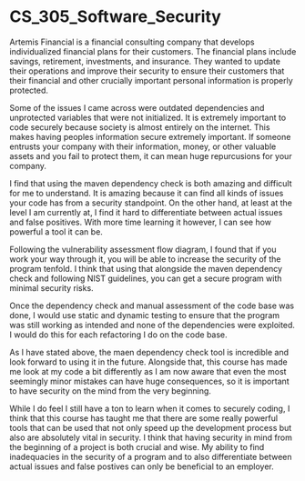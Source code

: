 # CS_305_Software_Security

Artemis Financial is a financial consulting company that develops individualized financial plans for their customers. The financial plans include savings, retirement, investments, and insurance. They wanted to update their operations and improve their security to ensure their customers that their financial and other crucially important personal information is properly protected. 

Some of the issues I came across were outdated dependencies and unprotected variables that were not initialized. It is extremely important to code securely because society is almost entirely on the internet. This makes having peoples information secure extremely important. If someone entrusts your company with their information, money, or other valuable assets and you fail to protect them, it can mean huge repurcusions for your company. 

I find that using the maven dependency check is both amazing and difficult for me to understand. It is amazing because it can find all kinds of issues your code has from a security standpoint. On the other hand, at least at the level I am currently at, I find it hard to differentiate between actual issues and false positives. With more time learning it however, I can see how powerful a tool it can be.

Following the vulnerability assessment flow diagram, I found that if you work your way through it, you will be able to increase the security of the program tenfold. I think that using that alongside the maven dependency check and following NIST guidelines, you can get a secure program with minimal security risks.

Once the dependency check and manual assessment of the code base was done, I would use static and dynamic testing to ensure that the program was still working as intended and none of the dependencies were exploited. I would do this for each refactoring I do on the code base.

As I have stated above, the maen dependency check tool is incredible and look forward to using it in the future. Alongside that, this course has made me look at my code a bit differently as I am now aware that even the most seemingly minor mistakes can have huge consequences, so it is important to have security on the mind from the very beginning.

While I do feel I still have a ton to learn when it comes to securely coding, I think that this course has taught me that there are some really powerful tools that can be used that not only speed up the development process but also are absolutely vital in security. I think that having security in mind from the beginning of a project is both crucial and wise. My ability to find inadequacies in the security of a program and to also differentiate between actual issues and false postives can only be beneficial to an employer. 
